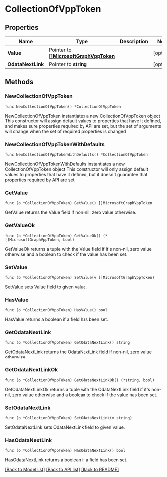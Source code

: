 # CollectionOfVppToken

## Properties

Name | Type | Description | Notes
------------ | ------------- | ------------- | -------------
**Value** | Pointer to [**[]MicrosoftGraphVppToken**](MicrosoftGraphVppToken.md) |  | [optional] 
**OdataNextLink** | Pointer to **string** |  | [optional] 

## Methods

### NewCollectionOfVppToken

`func NewCollectionOfVppToken() *CollectionOfVppToken`

NewCollectionOfVppToken instantiates a new CollectionOfVppToken object
This constructor will assign default values to properties that have it defined,
and makes sure properties required by API are set, but the set of arguments
will change when the set of required properties is changed

### NewCollectionOfVppTokenWithDefaults

`func NewCollectionOfVppTokenWithDefaults() *CollectionOfVppToken`

NewCollectionOfVppTokenWithDefaults instantiates a new CollectionOfVppToken object
This constructor will only assign default values to properties that have it defined,
but it doesn't guarantee that properties required by API are set

### GetValue

`func (o *CollectionOfVppToken) GetValue() []MicrosoftGraphVppToken`

GetValue returns the Value field if non-nil, zero value otherwise.

### GetValueOk

`func (o *CollectionOfVppToken) GetValueOk() (*[]MicrosoftGraphVppToken, bool)`

GetValueOk returns a tuple with the Value field if it's non-nil, zero value otherwise
and a boolean to check if the value has been set.

### SetValue

`func (o *CollectionOfVppToken) SetValue(v []MicrosoftGraphVppToken)`

SetValue sets Value field to given value.

### HasValue

`func (o *CollectionOfVppToken) HasValue() bool`

HasValue returns a boolean if a field has been set.

### GetOdataNextLink

`func (o *CollectionOfVppToken) GetOdataNextLink() string`

GetOdataNextLink returns the OdataNextLink field if non-nil, zero value otherwise.

### GetOdataNextLinkOk

`func (o *CollectionOfVppToken) GetOdataNextLinkOk() (*string, bool)`

GetOdataNextLinkOk returns a tuple with the OdataNextLink field if it's non-nil, zero value otherwise
and a boolean to check if the value has been set.

### SetOdataNextLink

`func (o *CollectionOfVppToken) SetOdataNextLink(v string)`

SetOdataNextLink sets OdataNextLink field to given value.

### HasOdataNextLink

`func (o *CollectionOfVppToken) HasOdataNextLink() bool`

HasOdataNextLink returns a boolean if a field has been set.


[[Back to Model list]](../README.md#documentation-for-models) [[Back to API list]](../README.md#documentation-for-api-endpoints) [[Back to README]](../README.md)


